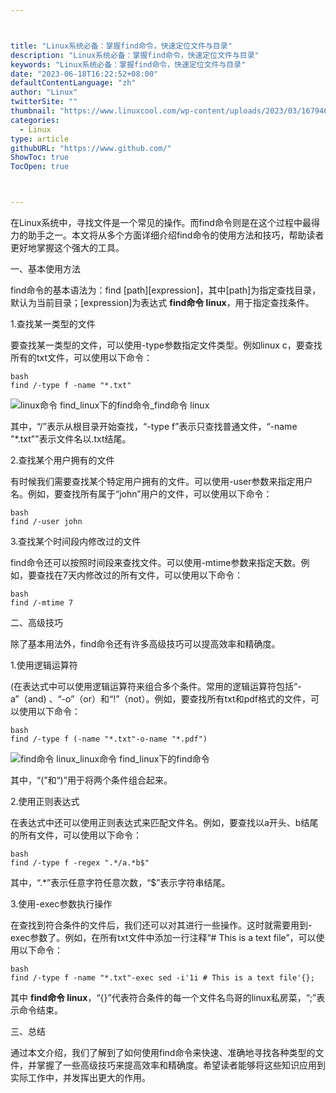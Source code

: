 ```yaml
---



title: "Linux系统必备：掌握find命令，快速定位文件与目录"
description: "Linux系统必备：掌握find命令，快速定位文件与目录"
keywords: "Linux系统必备：掌握find命令，快速定位文件与目录"
date: "2023-06-18T16:22:52+08:00"
defaultContentLanguage: "zh"
author: "Linux"
twitterSite: ""
thumbnail: "https://www.linuxcool.com/wp-content/uploads/2023/03/1679465164421_0.png"
categories:
  - Linux
type: article
githubURL: "https://www.github.com/"
ShowToc: true
TocOpen: true



---
```


在Linux系统中，寻找文件是一个常见的操作。而find命令则是在这个过程中最得力的助手之一。本文将从多个方面详细介绍find命令的使用方法和技巧，帮助读者更好地掌握这个强大的工具。

一、基本使用方法

find命令的基本语法为：find [path][expression]，其中[path]为指定查找目录，默认为当前目录；[expression]为表达式 **find命令 linux**，用于指定查找条件。

1.查找某一类型的文件

要查找某一类型的文件，可以使用-type参数指定文件类型。例如linux c，要查找所有的txt文件，可以使用以下命令：

```
bash
find /-type f -name "*.txt"
```

![linux命令 find_linux下的find命令_find命令 linux](https://www.linuxcool.com/wp-content/uploads/2023/03/1679465164421_0.png)

其中，“/”表示从根目录开始查找，“-type f”表示只查找普通文件，“-name "*.txt"”表示文件名以.txt结尾。

2.查找某个用户拥有的文件

有时候我们需要查找某个特定用户拥有的文件。可以使用-user参数来指定用户名。例如，要查找所有属于“john”用户的文件，可以使用以下命令：

```
bash
find /-user john
```

3.查找某个时间段内修改过的文件

find命令还可以按照时间段来查找文件。可以使用-mtime参数来指定天数。例如，要查找在7天内修改过的所有文件，可以使用以下命令：

```
bash
find /-mtime 7
```

二、高级技巧

除了基本用法外，find命令还有许多高级技巧可以提高效率和精确度。

1.使用逻辑运算符

(在表达式中可以使用逻辑运算符来组合多个条件。常用的逻辑运算符包括“-a”（and) 、“-o”（or）和“!”（not）。例如，要查找所有txt和pdf格式的文件，可以使用以下命令：

```
bash
find /-type f (-name "*.txt"-o-name "*.pdf")
```

![find命令 linux_linux命令 find_linux下的find命令](https://www.linuxcool.com/wp-content/uploads/2023/03/1679465164421_1.png)

其中，“(”和“)”用于将两个条件组合起来。

2.使用正则表达式

在表达式中还可以使用正则表达式来匹配文件名。例如，要查找以a开头、b结尾的所有文件，可以使用以下命令：

```
bash
find /-type f -regex ".*/a.*b$"
```

其中，“.*”表示任意字符任意次数，“$”表示字符串结尾。

3.使用-exec参数执行操作

在查找到符合条件的文件后，我们还可以对其进行一些操作。这时就需要用到-exec参数了。例如，在所有txt文件中添加一行注释“# This is a text file”，可以使用以下命令：

```
bash
find /-type f -name "*.txt"-exec sed -i'1i # This is a text file'{};
```

其中 **find命令 linux**，“{}”代表符合条件的每一个文件名鸟哥的linux私房菜，“;”表示命令结束。

三、总结

通过本文介绍，我们了解到了如何使用find命令来快速、准确地寻找各种类型的文件，并掌握了一些高级技巧来提高效率和精确度。希望读者能够将这些知识应用到实际工作中，并发挥出更大的作用。